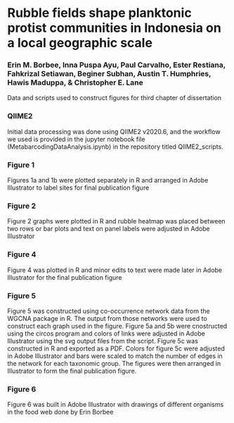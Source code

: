 
# Rubble fields shape planktonic protist communities in Indonesia on a local geographic scale
### Erin M. Borbee, Inna Puspa Ayu, Paul Carvalho, Ester Restiana, Fahkrizal Setiawan, Beginer Subhan, Austin T. Humphries, Hawis Maduppa, & Christopher E. Lane

Data and scripts used to construct figures for third chapter of dissertation

### QIIME2
Initial data processing was done using QIIME2 v2020.6, and the workflow we used is provided in the jupyter notebook file (MetabarcodingDataAnalysis.ipynb) in the repository titled QIIME2_scripts.

### Figure 1
Figures 1a and 1b were plotted separately in R and arranged in Adobe Illustrator to label sites for final publication figure

### Figure 2
Figure 2 graphs were plotted in R and rubble heatmap was placed between two rows or bar plots and text on panel labels were adjusted in Adobe Illustrator

### Figure 4
Figure 4 was plotted in R and minor edits to text were made later in Adobe Illustrator for the final publication figure

### Figure 5
Figure 5 was constructed using co-occurrence network data from the WGCNA package in R. The output from those networks were used to construct each graph used in the figure. Figure 5a and 5b were cnostructed using the circos program and colors of links were adjusted in Adobe Illustrator using the svg output files from the script. Figure 5c was constructed in R and exported as a PDF. Colors for figure 5c were adjusted in Adobe Illustrator and bars were scaled to match the number of edges in the network for each taxonomic group. The figures were then arranged in Illustrator to form the final publication figure.

### Figure 6
Figure 6 was built in Adobe Illustrator with drawings of different organisms in the food web done by Erin Borbee
